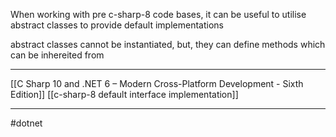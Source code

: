 When working with pre c-sharp-8 code bases, it can be useful to utilise abstract classes to provide default implementations

abstract classes cannot be instantiated, but, they can define methods which can be inhereited from

---
[[C Sharp 10 and .NET 6 – Modern Cross-Platform Development - Sixth Edition]]
[[c-sharp-8 default interface implementation]]

---
#dotnet